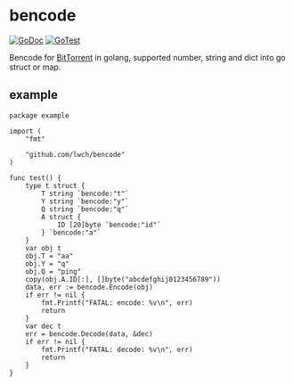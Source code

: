 # bencode

[![GoDoc](https://godoc.org/github.com/lwch/bencode?status.svg)](https://godoc.org/github.com/lwch/bencode) [![GoTest](https://travis-ci.org/lwch/bencode.svg)](https://travis-ci.org/github/lwch/bencode)

Bencode for [BitTorrent](https://en.wikipedia.org/wiki/Bencode) in golang, supported number, string and dict into go struct or map.

## example

    package example

    import (
        "fmt"

        "github.com/lwch/bencode"
    )

    func test() {
        type t struct {
            T string `bencode:"t"`
            Y string `bencode:"y"`
            Q string `bencode:"q"`
            A struct {
                ID [20]byte `bencode:"id"`
            } `bencode:"a"`
        }
        var obj t
        obj.T = "aa"
        obj.Y = "q"
        obj.Q = "ping"
        copy(obj.A.ID[:], []byte("abcdefghij0123456789"))
        data, err := bencode.Encode(obj)
        if err != nil {
            fmt.Printf("FATAL: encode: %v\n", err)
            return
        }
        var dec t
        err = bencode.Decode(data, &dec)
        if err != nil {
            fmt.Printf("FATAL: decode: %v\n", err)
            return
        }
    }